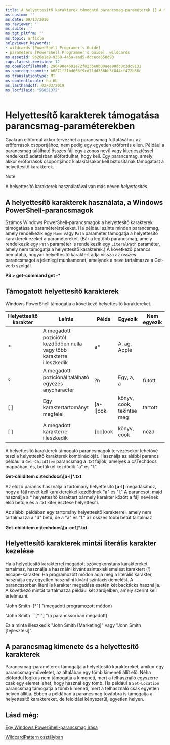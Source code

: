 ```yaml
---
title: A helyettesítő karakterek támogató parancsmag-paraméterek |} A Microsoft Docs
ms.custom: ''
ms.date: 09/13/2016
ms.reviewer: ''
ms.suite: ''
ms.tgt_pltfrm: ''
ms.topic: article
helpviewer_keywords:
- wildcards [PowerShell Programer's Guide]
- parameters [PowerShell Programmer's Guide], wildcards
ms.assetid: 9b26e1e9-9350-4a5a-aad5-ddcece658d93
caps.latest.revision: 12
ms.openlocfilehash: 296490e4692e72f823be0b00aee90dc8c3dc9131
ms.sourcegitcommit: b6871f21bd666f9cd71dd336bb3f844cf472b56c
ms.translationtype: MT
ms.contentlocale: hu-HU
ms.lasthandoff: 02/03/2019
ms.locfileid: "56851372"
---
```

# <a name="supporting-wildcard-characters-in-cmdlet-parameters"></a>Helyettesítő karakterek támogatása parancsmag-paraméterekben

Gyakran előfordul akkor tervezhet a parancsmag futtatásához az erőforrások csoportjához, nem pedig egy egyetlen erőforrás ellen. Például a parancsmag található összes fájl egy azonos nevű vagy kiterjesztéssel rendelkező adattárban előfordulhat, hogy kell. Egy parancsmag, amely akkor erőforrások csoportjához kialakításakor kell biztosítanak támogatást a helyettesítő karakterek.

> [!NOTE]
> A helyettesítő karakterek használatával van más néven *helyettesítés*.

## <a name="windows-powershell-cmdlets-that-use-wildcards"></a>A helyettesítő karakterek használata, a Windows PowerShell-parancsmagok

 Számos Windows PowerShell-parancsmagok a helyettesítő karakterek támogatása a paraméterértékeket. Ha például szinte minden parancsmag, amely rendelkezik egy `Name` vagy `Path` paraméter támogatja a helyettesítő karakterek ezeket a paramétereket. (Bár a legtöbb parancsmag, amely rendelkezik egy `Path` paraméter is rendelkezik egy `LiteralPath` paraméter, amely nem támogatja a helyettesítő karakterek.) A következő parancs bemutatja, hogyan helyettesítő karaktert adja vissza az összes parancsmagot a jelenlegi munkamenet, amelynek a neve tartalmazza a Get-verb szolgál.

 **PS > get-command get -\***

## <a name="supported-wildcard-characters"></a>Támogatott helyettesítő karakterek

Windows PowerShell támogatja a következő helyettesítő karaktereket.

|Helyettesítő karakter|Leírás|Példa|Egyezik|Nem egyezik|
|------------------------|-----------------|-------------|-------------|--------------------|
|*|A megadott pozíciótól kezdődően nulla vagy több karakterre illeszkedik|a*|A, ag, Apple||
|?|A megadott pozíciónál található egyezés anycharacter|?n|Egy, a, a|futott|
|[ ]|Egy karaktertartományt megfelel|[a-l]ook|könyv, cook, tekintse meg|tartott|
|[ ]|A megadott karakterre illeszkedik|[bc]ook|könyv, cook|nézd|

A helyettesítő karakterek támogató parancsmagok tervezésekor lehetővé teszi a helyettesítő karakterek kombinációját. Használja az alábbi parancs például a `Get-ChildItem` parancsmag a .txt fájlok, amelyek a c:\Techdocs mappában, és, betűkkel kezdődik "a" és "l."

**Get-childitem c:\techdocs\\[a-l]\*.txt**

Az előző parancs használja a tartomány helyettesítő **[a-l]** megadásához, hogy a fájl nevét kell karakterekkel kezdődnek "a" és "l." A parancsot, majd használja a * helyettesítő karaktert bármely karakter között a fájl nevének első betűje és a .txt kiterjesztése helyettesíti.

Az alábbi példában egy tartomány helyettesítő karakterrel, amely nem tartalmazza a "d" betű, de a "a" és "f." az összes többi betűt tartalmaz

**Get-childitem c:\techdocs\\[a-cef]\*.txt**

## <a name="handling-literal-characters-in-wildcard-patterns"></a>Helyettesítő karakterek mintái literális karakter kezelése

Ha a helyettesítő karakterrel megadott szövegkonstans karaktereket tartalmaz, használja a használni kívánt szintaxiskiemelést karaktert (') escape-karakter. Ha programozott módon adja meg a literális karakter, használja egy egyetlen használni kívánt szintaxiskiemelést. A parancssorban literális karakter megadása esetén két backticks használja. A következő mintát tartalmazza például két zárójelben, amely szerint kell értelmezni.

"John Smith \`[*"] "(megadott programozott módon)

"John Smith \` \`[*\`"] "(a parancssorban megadott)

Ez a minta illeszkedik "John Smith [Marketing]" vagy "John Smith [fejlesztési]".

## <a name="cmdlet-output-and-wildcard-characters"></a>A parancsmag kimenete és a helyettesítő karakterek

Parancsmag-paraméterek támogatja a helyettesítő karaktereket, amikor egy parancsmag-műveletet, az általában egy tömb kimeneti állít elő. Néha előfordul logikus nem támogatja a kimeneti, mert a felhasználó egyszerre csak egy elemet lehet, hogy használ egy tömb. Ha például a `Set-Location` parancsmag támogatja a tömb kimeneti, mert a felhasználó csak egyetlen helyen állítja. Ebben a példában a parancsmag továbbra is támogatja a helyettesítő karaktereket, de feloldási kényszerül, egyetlen helyen.

## <a name="see-also"></a>Lásd még:

[Egy Windows PowerShell-parancsmag írása](./writing-a-windows-powershell-cmdlet.md)

[WildcardPattern osztályban](/dotnet/api/system.management.automation.wildcardpattern)

